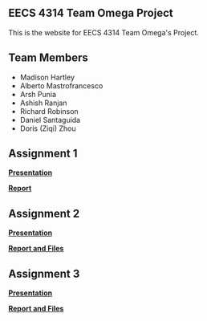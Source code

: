 ## EECS 4314 Team Omega Project

This is the website for EECS 4314 Team Omega's Project.

## Team Members
* Madison Hartley
* Alberto Mastrofrancesco
* Arsh Punia 
* Ashish Ranjan
* Richard Robinson
* Daniel Santaguida
* Doris (Ziqi) Zhou

## Assignment 1
**[Presentation](https://docs.google.com/presentation/d/e/2PACX-1vR8DF8MUieJSkF7oBFyLfJ-x-74QkmsgBn6HrkK-2ZJ-7mYhEJqjgyLQmGtLIEwB3mBuDcBS_YiPk9I/pub?start=false&loop=false&delayms=3000)**

**[Report](https://github.com/EECS-4314-Team-Omega/Project/raw/main/EECS_4314_Assignment_1-3.pdf)**

## Assignment 2
**[Presentation](https://docs.google.com/presentation/d/e/2PACX-1vRdFSyFE8wbubezvXTxbWf9THw8Ku5fdtaZ1Jg8B40aj4jSqjQfFqgV06JNmjqGXYyU8CehKoMTo2Bw/pub?start=false&loop=false&delayms=3000)**

**[Report and Files](https://github.com/EECS-4314-Team-Omega/Project/raw/main/a2.zip)**

## Assignment 3
**[Presentation](https://docs.google.com/presentation/d/e/2PACX-1vR9uWMZ1Kf3vidnNGxPFvAwEV4ltJpSBAm9ao3ni01Z3IbhHGdkG7AV_vVGPSMUG46wduLwJ6ccp-pm/pub?start=false&loop=false&delayms=5000)**

**[Report and Files](https://github.com/EECS-4314-Team-Omega/Project/tree/main/a3)**
